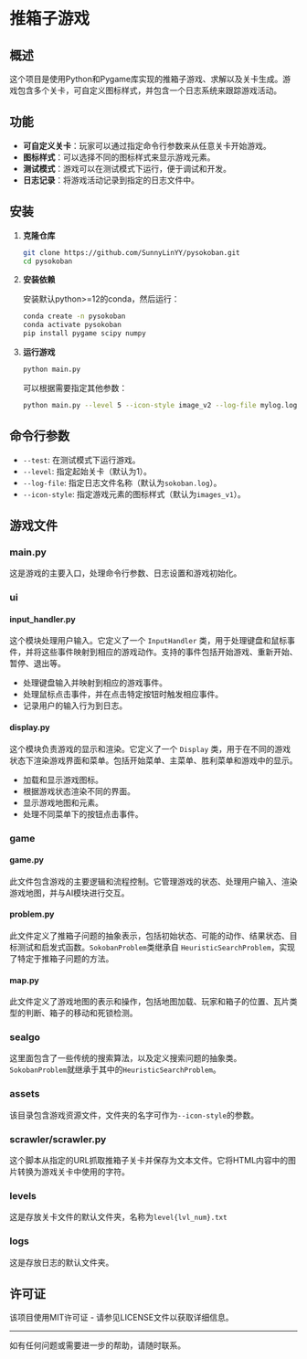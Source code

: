 # 推箱子游戏

## 概述

这个项目是使用Python和Pygame库实现的推箱子游戏、求解以及关卡生成。游戏包含多个关卡，可自定义图标样式，并包含一个日志系统来跟踪游戏活动。

## 功能

- **可自定义关卡**：玩家可以通过指定命令行参数来从任意关卡开始游戏。
- **图标样式**：可以选择不同的图标样式来显示游戏元素。
- **测试模式**：游戏可以在测试模式下运行，便于调试和开发。
- **日志记录**：将游戏活动记录到指定的日志文件中。

## 安装

1. **克隆仓库**

    ```sh
    git clone https://github.com/SunnyLinYY/pysokoban.git
    cd pysokoban
    ```

2. **安装依赖**

    安装默认python>=12的conda，然后运行：

    ```sh
    conda create -n pysokoban
    conda activate pysokoban
    pip install pygame scipy numpy
    ```

3. **运行游戏**

    ```sh
    python main.py
    ```

    可以根据需要指定其他参数：

    ```sh
    python main.py --level 5 --icon-style image_v2 --log-file mylog.log
    ```

## 命令行参数

- `--test`: 在测试模式下运行游戏。
- `--level`: 指定起始关卡（默认为1）。
- `--log-file`: 指定日志文件名称（默认为`sokoban.log`）。
- `--icon-style`: 指定游戏元素的图标样式（默认为`images_v1`）。

## 游戏文件

### main.py

这是游戏的主要入口，处理命令行参数、日志设置和游戏初始化。

### ui

#### input_handler.py

这个模块处理用户输入。它定义了一个 `InputHandler` 类，用于处理键盘和鼠标事件，并将这些事件映射到相应的游戏动作。支持的事件包括开始游戏、重新开始、暂停、退出等。

- 处理键盘输入并映射到相应的游戏事件。
- 处理鼠标点击事件，并在点击特定按钮时触发相应事件。
- 记录用户的输入行为到日志。

#### display.py

这个模块负责游戏的显示和渲染。它定义了一个 `Display` 类，用于在不同的游戏状态下渲染游戏界面和菜单。包括开始菜单、主菜单、胜利菜单和游戏中的显示。

- 加载和显示游戏图标。
- 根据游戏状态渲染不同的界面。
- 显示游戏地图和元素。
- 处理不同菜单下的按钮点击事件。

### game

#### game.py

此文件包含游戏的主要逻辑和流程控制。它管理游戏的状态、处理用户输入、渲染游戏地图，并与AI模块进行交互。

#### problem.py

此文件定义了推箱子问题的抽象表示，包括初始状态、可能的动作、结果状态、目标测试和启发式函数。`SokobanProblem`类继承自 `HeuristicSearchProblem`，实现了特定于推箱子问题的方法。

#### map.py

此文件定义了游戏地图的表示和操作，包括地图加载、玩家和箱子的位置、瓦片类型的判断、箱子的移动和死锁检测。

### sealgo

这里面包含了一些传统的搜索算法，以及定义搜索问题的抽象类。`SokobanProblem`就继承于其中的`HeuristicSearchProblem`。

### assets

该目录包含游戏资源文件，文件夹的名字可作为`--icon-style`的参数。

### scrawler/scrawler.py

这个脚本从指定的URL抓取推箱子关卡并保存为文本文件。它将HTML内容中的图片转换为游戏关卡中使用的字符。

### levels

这是存放关卡文件的默认文件夹，名称为`level{lvl_num}.txt`

### logs

这是存放日志的默认文件夹。

## 许可证

该项目使用MIT许可证 - 请参见LICENSE文件以获取详细信息。

---

如有任何问题或需要进一步的帮助，请随时联系。